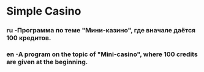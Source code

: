 # Simple Casino
### ru -Программа по теме "Мини-казино", где вначале даётся 100 кредитов.
### en -A program on the topic of "Mini-casino", where 100 credits are given at the beginning.
